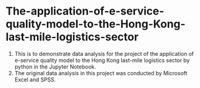 # The-application-of-e-service-quality-model-to-the-Hong-Kong-last-mile-logistics-sector
1. This is to demonstrate data analysis for the project of the application of e-service quality model to the Hong Kong last-mile logistics sector by python in the Jupyter Notebook.
2. The original data analysis in this project was conducted by Microsoft Excel and SPSS.

